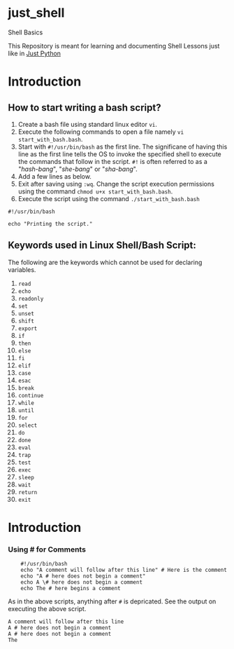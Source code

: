 # just_shell

Shell Basics

This Repository is meant for learning and documenting Shell Lessons just like in [Just Python](https://github.com/sharmasourab93/JustPython)




# Introduction 


## How to start writing a bash script? 

1. Create a bash file using standard linux editor `vi`. 
2. Execute the following commands to open a file namely `vi start_with_bash.bash`.  
3. Start with `#!/usr/bin/bash` as the first line.  The significane of having this line as the first line tells the OS to invoke the specified shell to execute the commands that follow in the script. `#!` is often referred to as a "_hash-bang_", "_she-bang_" or "_sha-bang_".
4. Add a few lines as below. 
5. Exit after saving using `:wq`. Change the script execution permissions using the command `chmod u+x start_with_bash.bash`.  
6. Execute the script using the command `./start_with_bash.bash`


```shellscript
#!/usr/bin/bash 

echo "Printing the script."

```



## Keywords used in Linux Shell/Bash Script: 

The following are the keywords which cannot be used for declaring variables. 

1.  `read` 
2.  `echo`
3.  `readonly` 
4.  `set`
5.  `unset`
6.  `shift`
7.  `export`
8.  `if`
9.  `then`
10. `else` 
11. `fi` 
12. `elif`
13. `case`
14. `esac`
15. `break`
16. `continue`
17. `while`
18. `until`
19. `for`
20. `select`
21. `do`
22. `done`
23. `eval`
24. `trap`
25. `test`
26. `exec`
27. `sleep` 
28. `wait`
29. `return`
30. `exit`


# Introduction 


### Using \# for Comments


```shellscript
	#!/usr/bin/bash 
	echo "A comment will follow after this line" # Here is the comment
	echo "A # here does not begin a comment" 
	echo A \# here does not begin a comment 
	echo The # here begins a comment 
```


As in the above scripts, anything after `#` is depricated. See the output on executing the above script.
 


```
A comment will follow after this line
A # here does not begin a comment
A # here does not begin a comment
The
```
